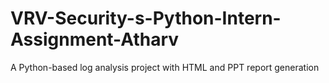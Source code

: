 # VRV-Security-s-Python-Intern-Assignment-Atharv
A Python-based log analysis project with HTML and PPT report generation
